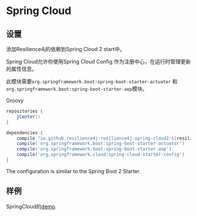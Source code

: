 # Spring Cloud

## 设置

添加Resilience4j的依赖到Spring Cloud 2 start中。

Spring Cloud允许你使用Spring Cloud Config 作为注册中心，在运行时管理更新的属性信息。

此模块需要`org.springframework.boot:spring-boot-starter-actuator` 和`org.springframework.boot:spring-boot-starter-aop`模块。

Groovy

```groovy
repositories {
    jCenter()
}

dependencies {
    compile "io.github.resilience4j:resilience4j-spring-cloud2:${resilience4jVersion}"
    compile('org.springframework.boot:spring-boot-starter-actuator')
    compile('org.springframework.boot:spring-boot-starter-aop')
    compile('org.springframework.cloud:spring-cloud-starter-config')  
}
```

The configuration is similar to the Spring Boot 2 Starter. 

## 样例

SpringCloud的[demo](https://github.com/resilience4j/resilience4j-spring-cloud2-demo).



